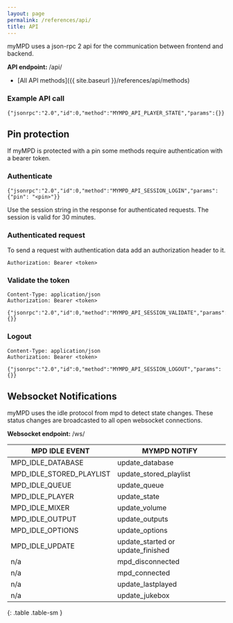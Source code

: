 ```yaml
---
layout: page
permalink: /references/api/
title: API
---
```


myMPD uses a json-rpc 2 api for the communication between frontend and backend.

**API endpoint:** /api/

- [All API methods]({{ site.baseurl }}/references/api/methods)

### Example API call

```
{"jsonrpc":"2.0","id":0,"method":"MYMPD_API_PLAYER_STATE","params":{}}
```

## Pin protection

If myMPD is protected with a pin some methods require authentication with a bearer token.

### Authenticate

```
{"jsonrpc":"2.0","id":0,"method":"MYMPD_API_SESSION_LOGIN","params":{"pin": "<pin>"}}
```

Use the session string in the response for authenticated requests. The session is valid for 30 minutes.

### Authenticated request

To send a request with authentication data add an authorization header to it.

```
Authorization: Bearer <token>
```

### Validate the token

```
Content-Type: application/json
Authorization: Bearer <token>

{"jsonrpc":"2.0","id":0,"method":"MYMPD_API_SESSION_VALIDATE","params":{}}
```

### Logout

```
Content-Type: application/json
Authorization: Bearer <token>

{"jsonrpc":"2.0","id":0,"method":"MYMPD_API_SESSION_LOGOUT","params":{}}
```

## Websocket Notifications

myMPD uses the idle protocol from mpd to detect state changes. These status changes are broadcasted to all open websocket connections.

**Websocket endpoint:** /ws/

| MPD IDLE EVENT | MYMPD NOTIFY |
|----------------|--------------|
| MPD_IDLE_DATABASE | update_database |
| MPD_IDLE_STORED_PLAYLIST | update_stored_playlist |
| MPD_IDLE_QUEUE | update_queue |
| MPD_IDLE_PLAYER | update_state |
| MPD_IDLE_MIXER | update_volume |
| MPD_IDLE_OUTPUT | update_outputs |
| MPD_IDLE_OPTIONS | update_options |
| MPD_IDLE_UPDATE | update_started or update_finished |
| n/a | mpd_disconnected |
| n/a | mpd_connected |
| n/a | update_lastplayed |
| n/a | update_jukebox |
{: .table .table-sm }
